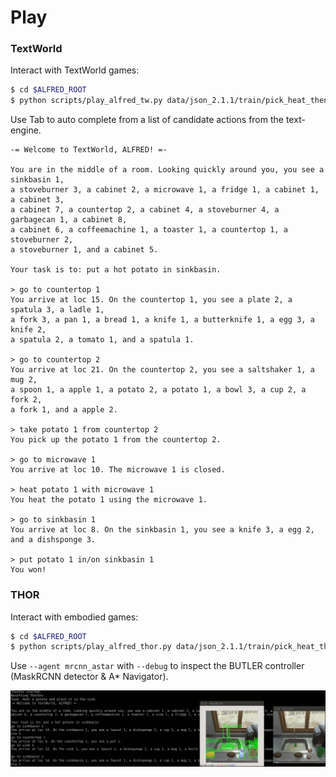 # Play


### TextWorld

Interact with TextWorld games:

```bash
$ cd $ALFRED_ROOT
$ python scripts/play_alfred_tw.py data/json_2.1.1/train/pick_heat_then_place_in_recep-Potato-None-SinkBasin-14/trial_T20190908_231731_054988/ --domain data/alfred.pddl
```

Use Tab to auto complete from a list of candidate actions from the text-engine.

```
-= Welcome to TextWorld, ALFRED! =-

You are in the middle of a room. Looking quickly around you, you see a sinkbasin 1,
a stoveburner 3, a cabinet 2, a microwave 1, a fridge 1, a cabinet 1, a cabinet 3,
a cabinet 7, a countertop 2, a cabinet 4, a stoveburner 4, a garbagecan 1, a cabinet 8,
a cabinet 6, a coffeemachine 1, a toaster 1, a countertop 1, a stoveburner 2,
a stoveburner 1, and a cabinet 5.

Your task is to: put a hot potato in sinkbasin.

> go to countertop 1
You arrive at loc 15. On the countertop 1, you see a plate 2, a spatula 3, a ladle 1,
a fork 3, a pan 1, a bread 1, a knife 1, a butterknife 1, a egg 3, a knife 2,
a spatula 2, a tomato 1, and a spatula 1.

> go to countertop 2
You arrive at loc 21. On the countertop 2, you see a saltshaker 1, a mug 2,
a spoon 1, a apple 1, a potato 2, a potato 1, a bowl 3, a cup 2, a fork 2,
a fork 1, and a apple 2.

> take potato 1 from countertop 2
You pick up the potato 1 from the countertop 2.

> go to microwave 1
You arrive at loc 10. The microwave 1 is closed.

> heat potato 1 with microwave 1
You heat the potato 1 using the microwave 1.

> go to sinkbasin 1
You arrive at loc 8. On the sinkbasin 1, you see a knife 3, a egg 2,
and a dishsponge 3.

> put potato 1 in/on sinkbasin 1
You won!
```

### THOR

Interact with embodied games:

```bash
$ cd $ALFRED_ROOT
$ python scripts/play_alfred_thor.py data/json_2.1.1/train/pick_heat_then_place_in_recep-Potato-None-SinkBasin-14/trial_T20190908_231731_054988/ --controller oracle_astar --debug
```

Use `--agent mrcnn_astar` with `--debug` to inspect the BUTLER controller (MaskRCNN detector & A* Navigator).

![](../media/play_screenshot.png)